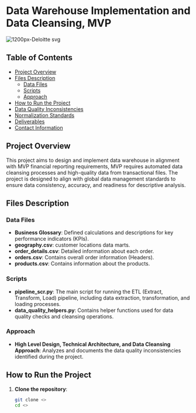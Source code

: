 # Data Warehouse Implementation and Data Cleansing, MVP

![1200px-Deloitte svg](https://github.com/Mohammad00197/MVP/assets/60831927/efdfd011-c15b-4ea0-8ba5-fc08e1e494f2)

## Table of Contents
- [Project Overview](#project-overview)
- [Files Description](#files-description)
  - [Data Files](#data-files)
  - [Scripts](#scripts)
  - [Approach](#Approach)
- [How to Run the Project](#how-to-run-the-project)
- [Data Quality Inconsistencies](#data-quality-inconsistencies)
- [Normalization Standards](#normalization-standards)
- [Deliverables](#deliverables)
- [Contact Information](#contact-information)

## Project Overview
This project aims to design and implement data warehouse in alignment with MVP financial reporting requirements, MVP requires automated data cleansing processes and high-quality data from transactional files. The project is designed to align with global data management standards to ensure data consistency, accuracy, and readiness for descriptive analysis.

## Files Description

### Data Files
- **Business Glossary**: Defined calculations and descriptions for key performance indicators (KPIs).
- **geography.csv**: customer locations data marts.
- **order_details.csv**: Detailed information about each order.
- **orders.csv**: Contains overall order information (Headers).
- **products.csv**: Contains information about the products.

### Scripts
- **pipeline_scr.py**: The main script for running the ETL (Extract, Transform, Load) pipeline, including data extraction, transformation, and loading processes.
- **data_quality_helpers.py**: Contains helper functions used for data quality checks and cleansing operations.

### Approach
- **High Level Design, Technical Architecture, and Data Cleansing Approach**: Analyzes and documents the data quality inconsistencies identified during the project.

## How to Run the Project

1. **Clone the repository**:
   ```bash
   git clone <>
   cd <>
